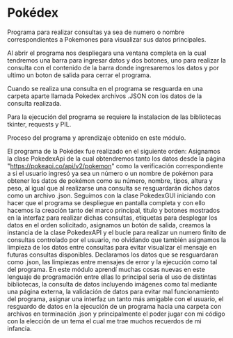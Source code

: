 # Pokédex
Programa para realizar consultas ya sea de numero o nombre correspondientes a Pokemones para visualizar sus datos principales.

Al abrir el programa nos despliegara una ventana completa en la cual tendremos una barra para ingresar datos y dos botones, uno para realizar la consulta con el contenido de la barra donde ingresaremos los datos y por ultimo un boton de salida para cerrar el programa.

Cuando se realiza una consulta en el programa se resguarda en una carpeta aparte llamada Pokedex archivos .JSON con los datos de la consulta realizada.

Para la ejecución del programa se requiere la instalacion de las bibliotecas tkinter, requests y PIL.


Proceso del programa y aprendizaje obtenido en este módulo.

El programa de la Pokédex fue realizado en el siguiente orden: Asignamos la clase PokedexApi de la cual obtendremos tanto los datos desde la página "https://pokeapi.co/api/v2/pokemon" como la verificación correspondiente a si el usuario ingresó ya sea un número o un nombre de pokémon para obtener los datos de pokémon como su número, nombre, tipos, altura y peso, al igual que al realizarse una consulta se resguardarán dichos datos como un archivo .json. Seguimos con la clase PokedexGUI iniciando con hacer que el programa se despliegue en pantalla completa y con ello hacemos la creación tanto del marco principal, titulo y botones mostrados en la interfaz para realizar dichas consultas, etiquetas para desplegar los datos en el orden solicitado, asignamos un botón de salida, creamos la instancia de la clase PokedexAPI y el bucle para realizar un numero finito de consultas controlado por el usuario, no olvidando que también asignamos la limpieza de los datos entre consultas para evitar visualizar el mensaje en futuras consultas disponibles. Declaramos los datos que se resguardaran como .json, las limpiezas entre mensajes de error y la ejecución como tal del programa.
En este módulo aprendí muchas cosas nuevas en este lenguaje de programación entre ellas lo principal seria el uso de distintas bibliotecas, la consulta de datos incluyendo imágenes como tal mediante una página externa, la validación de datos para evitar mal funcionamiento del programa, asignar una interfaz un tanto más amigable con el usuario, el resguardo de datos en la ejecución de un programa hacia una carpeta con archivos en terminación .json y principalmente el poder jugar con mi código con la elección de un tema el cual me trae muchos recuerdos de mi infancia.

